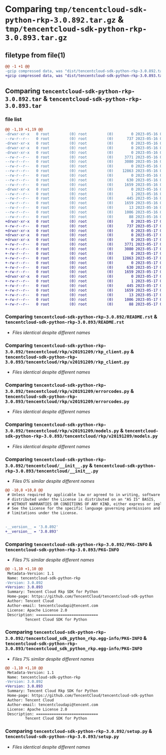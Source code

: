 # Comparing `tmp/tencentcloud-sdk-python-rkp-3.0.892.tar.gz` & `tmp/tencentcloud-sdk-python-rkp-3.0.893.tar.gz`

## filetype from file(1)

```diff
@@ -1 +1 @@
-gzip compressed data, was "dist/tencentcloud-sdk-python-rkp-3.0.892.tar", last modified: Tue May 16 00:43:25 2023, max compression
+gzip compressed data, was "dist/tencentcloud-sdk-python-rkp-3.0.893.tar", last modified: Wed May 17 03:38:05 2023, max compression
```

## Comparing `tencentcloud-sdk-python-rkp-3.0.892.tar` & `tencentcloud-sdk-python-rkp-3.0.893.tar`

### file list

```diff
@@ -1,19 +1,19 @@
-drwxr-xr-x   0 root         (0) root         (0)        0 2023-05-16 00:43:25.000000 tencentcloud-sdk-python-rkp-3.0.892/
--rw-r--r--   0 root         (0) root         (0)      737 2023-05-16 00:43:25.000000 tencentcloud-sdk-python-rkp-3.0.892/README.rst
-drwxr-xr-x   0 root         (0) root         (0)        0 2023-05-16 00:43:25.000000 tencentcloud-sdk-python-rkp-3.0.892/tencentcloud/
-drwxr-xr-x   0 root         (0) root         (0)        0 2023-05-16 00:43:25.000000 tencentcloud-sdk-python-rkp-3.0.892/tencentcloud/rkp/
-drwxr-xr-x   0 root         (0) root         (0)        0 2023-05-16 00:43:25.000000 tencentcloud-sdk-python-rkp-3.0.892/tencentcloud/rkp/v20191209/
--rw-r--r--   0 root         (0) root         (0)     3771 2023-05-16 00:43:25.000000 tencentcloud-sdk-python-rkp-3.0.892/tencentcloud/rkp/v20191209/rkp_client.py
--rw-r--r--   0 root         (0) root         (0)     3080 2023-05-16 00:43:25.000000 tencentcloud-sdk-python-rkp-3.0.892/tencentcloud/rkp/v20191209/errorcodes.py
--rw-r--r--   0 root         (0) root         (0)        0 2023-05-16 00:43:25.000000 tencentcloud-sdk-python-rkp-3.0.892/tencentcloud/rkp/v20191209/__init__.py
--rw-r--r--   0 root         (0) root         (0)    12863 2023-05-16 00:43:25.000000 tencentcloud-sdk-python-rkp-3.0.892/tencentcloud/rkp/v20191209/models.py
--rw-r--r--   0 root         (0) root         (0)        0 2023-05-16 00:43:25.000000 tencentcloud-sdk-python-rkp-3.0.892/tencentcloud/rkp/__init__.py
--rw-r--r--   0 root         (0) root         (0)      630 2023-05-16 00:43:25.000000 tencentcloud-sdk-python-rkp-3.0.892/tencentcloud/__init__.py
--rw-r--r--   0 root         (0) root         (0)     1659 2023-05-16 00:43:25.000000 tencentcloud-sdk-python-rkp-3.0.892/PKG-INFO
-drwxr-xr-x   0 root         (0) root         (0)        0 2023-05-16 00:43:25.000000 tencentcloud-sdk-python-rkp-3.0.892/tencentcloud_sdk_python_rkp.egg-info/
--rw-r--r--   0 root         (0) root         (0)        1 2023-05-16 00:43:25.000000 tencentcloud-sdk-python-rkp-3.0.892/tencentcloud_sdk_python_rkp.egg-info/dependency_links.txt
--rw-r--r--   0 root         (0) root         (0)      445 2023-05-16 00:43:25.000000 tencentcloud-sdk-python-rkp-3.0.892/tencentcloud_sdk_python_rkp.egg-info/SOURCES.txt
--rw-r--r--   0 root         (0) root         (0)     1659 2023-05-16 00:43:25.000000 tencentcloud-sdk-python-rkp-3.0.892/tencentcloud_sdk_python_rkp.egg-info/PKG-INFO
--rw-r--r--   0 root         (0) root         (0)       13 2023-05-16 00:43:25.000000 tencentcloud-sdk-python-rkp-3.0.892/tencentcloud_sdk_python_rkp.egg-info/top_level.txt
--rw-r--r--   0 root         (0) root         (0)     1006 2023-05-16 00:43:25.000000 tencentcloud-sdk-python-rkp-3.0.892/setup.py
--rw-r--r--   0 root         (0) root         (0)       88 2023-05-16 00:43:25.000000 tencentcloud-sdk-python-rkp-3.0.892/setup.cfg
+drwxr-xr-x   0 root         (0) root         (0)        0 2023-05-17 03:38:05.000000 tencentcloud-sdk-python-rkp-3.0.893/
+-rw-r--r--   0 root         (0) root         (0)      737 2023-05-17 03:38:05.000000 tencentcloud-sdk-python-rkp-3.0.893/README.rst
+drwxr-xr-x   0 root         (0) root         (0)        0 2023-05-17 03:38:05.000000 tencentcloud-sdk-python-rkp-3.0.893/tencentcloud/
+drwxr-xr-x   0 root         (0) root         (0)        0 2023-05-17 03:38:05.000000 tencentcloud-sdk-python-rkp-3.0.893/tencentcloud/rkp/
+drwxr-xr-x   0 root         (0) root         (0)        0 2023-05-17 03:38:05.000000 tencentcloud-sdk-python-rkp-3.0.893/tencentcloud/rkp/v20191209/
+-rw-r--r--   0 root         (0) root         (0)     3771 2023-05-17 03:38:05.000000 tencentcloud-sdk-python-rkp-3.0.893/tencentcloud/rkp/v20191209/rkp_client.py
+-rw-r--r--   0 root         (0) root         (0)     3080 2023-05-17 03:38:05.000000 tencentcloud-sdk-python-rkp-3.0.893/tencentcloud/rkp/v20191209/errorcodes.py
+-rw-r--r--   0 root         (0) root         (0)        0 2023-05-17 03:38:05.000000 tencentcloud-sdk-python-rkp-3.0.893/tencentcloud/rkp/v20191209/__init__.py
+-rw-r--r--   0 root         (0) root         (0)    12863 2023-05-17 03:38:05.000000 tencentcloud-sdk-python-rkp-3.0.893/tencentcloud/rkp/v20191209/models.py
+-rw-r--r--   0 root         (0) root         (0)        0 2023-05-17 03:38:05.000000 tencentcloud-sdk-python-rkp-3.0.893/tencentcloud/rkp/__init__.py
+-rw-r--r--   0 root         (0) root         (0)      630 2023-05-17 03:38:05.000000 tencentcloud-sdk-python-rkp-3.0.893/tencentcloud/__init__.py
+-rw-r--r--   0 root         (0) root         (0)     1659 2023-05-17 03:38:05.000000 tencentcloud-sdk-python-rkp-3.0.893/PKG-INFO
+drwxr-xr-x   0 root         (0) root         (0)        0 2023-05-17 03:38:05.000000 tencentcloud-sdk-python-rkp-3.0.893/tencentcloud_sdk_python_rkp.egg-info/
+-rw-r--r--   0 root         (0) root         (0)        1 2023-05-17 03:38:05.000000 tencentcloud-sdk-python-rkp-3.0.893/tencentcloud_sdk_python_rkp.egg-info/dependency_links.txt
+-rw-r--r--   0 root         (0) root         (0)      445 2023-05-17 03:38:05.000000 tencentcloud-sdk-python-rkp-3.0.893/tencentcloud_sdk_python_rkp.egg-info/SOURCES.txt
+-rw-r--r--   0 root         (0) root         (0)     1659 2023-05-17 03:38:05.000000 tencentcloud-sdk-python-rkp-3.0.893/tencentcloud_sdk_python_rkp.egg-info/PKG-INFO
+-rw-r--r--   0 root         (0) root         (0)       13 2023-05-17 03:38:05.000000 tencentcloud-sdk-python-rkp-3.0.893/tencentcloud_sdk_python_rkp.egg-info/top_level.txt
+-rw-r--r--   0 root         (0) root         (0)     1006 2023-05-17 03:38:05.000000 tencentcloud-sdk-python-rkp-3.0.893/setup.py
+-rw-r--r--   0 root         (0) root         (0)       88 2023-05-17 03:38:05.000000 tencentcloud-sdk-python-rkp-3.0.893/setup.cfg
```

### Comparing `tencentcloud-sdk-python-rkp-3.0.892/README.rst` & `tencentcloud-sdk-python-rkp-3.0.893/README.rst`

 * *Files identical despite different names*

### Comparing `tencentcloud-sdk-python-rkp-3.0.892/tencentcloud/rkp/v20191209/rkp_client.py` & `tencentcloud-sdk-python-rkp-3.0.893/tencentcloud/rkp/v20191209/rkp_client.py`

 * *Files identical despite different names*

### Comparing `tencentcloud-sdk-python-rkp-3.0.892/tencentcloud/rkp/v20191209/errorcodes.py` & `tencentcloud-sdk-python-rkp-3.0.893/tencentcloud/rkp/v20191209/errorcodes.py`

 * *Files identical despite different names*

### Comparing `tencentcloud-sdk-python-rkp-3.0.892/tencentcloud/rkp/v20191209/models.py` & `tencentcloud-sdk-python-rkp-3.0.893/tencentcloud/rkp/v20191209/models.py`

 * *Files identical despite different names*

### Comparing `tencentcloud-sdk-python-rkp-3.0.892/tencentcloud/__init__.py` & `tencentcloud-sdk-python-rkp-3.0.893/tencentcloud/__init__.py`

 * *Files 0% similar despite different names*

```diff
@@ -10,8 +10,8 @@
 # Unless required by applicable law or agreed to in writing, software
 # distributed under the License is distributed on an "AS IS" BASIS,
 # WITHOUT WARRANTIES OR CONDITIONS OF ANY KIND, either express or implied.
 # See the License for the specific language governing permissions and
 # limitations under the License.
 
 
-__version__ = '3.0.892'
+__version__ = '3.0.893'
```

### Comparing `tencentcloud-sdk-python-rkp-3.0.892/PKG-INFO` & `tencentcloud-sdk-python-rkp-3.0.893/PKG-INFO`

 * *Files 7% similar despite different names*

```diff
@@ -1,10 +1,10 @@
 Metadata-Version: 1.1
 Name: tencentcloud-sdk-python-rkp
-Version: 3.0.892
+Version: 3.0.893
 Summary: Tencent Cloud Rkp SDK for Python
 Home-page: https://github.com/TencentCloud/tencentcloud-sdk-python
 Author: Tencent Cloud
 Author-email: tencentcloudapi@tencent.com
 License: Apache License 2.0
 Description: ============================
         Tencent Cloud SDK for Python
```

### Comparing `tencentcloud-sdk-python-rkp-3.0.892/tencentcloud_sdk_python_rkp.egg-info/PKG-INFO` & `tencentcloud-sdk-python-rkp-3.0.893/tencentcloud_sdk_python_rkp.egg-info/PKG-INFO`

 * *Files 7% similar despite different names*

```diff
@@ -1,10 +1,10 @@
 Metadata-Version: 1.1
 Name: tencentcloud-sdk-python-rkp
-Version: 3.0.892
+Version: 3.0.893
 Summary: Tencent Cloud Rkp SDK for Python
 Home-page: https://github.com/TencentCloud/tencentcloud-sdk-python
 Author: Tencent Cloud
 Author-email: tencentcloudapi@tencent.com
 License: Apache License 2.0
 Description: ============================
         Tencent Cloud SDK for Python
```

### Comparing `tencentcloud-sdk-python-rkp-3.0.892/setup.py` & `tencentcloud-sdk-python-rkp-3.0.893/setup.py`

 * *Files identical despite different names*

